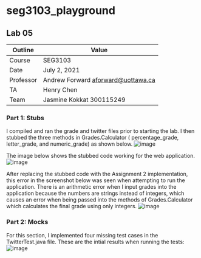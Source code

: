 # seg3103_playground
## Lab 05

Outline | Value
--------|-------
Course | SEG3103
Date | July 2, 2021
Professor | Andrew Forward aforward@uottawa.ca
TA | Henry Chen
Team | Jasmine Kokkat 300115249


### Part 1: Stubs
I compiled and ran the grade and twitter files prior to starting the lab. I then stubbed the three methods in Grades.Calculator ( percentage_grade, letter_grade, and numeric_grade) as shown below.
![image](https://user-images.githubusercontent.com/55165117/124314690-c84fe080-db40-11eb-8bab-0ddad225900e.png)

The image below shows the stubbed code working for the web application.
![image](https://user-images.githubusercontent.com/55165117/124314802-efa6ad80-db40-11eb-890e-26bf99002ff9.png)


After replacing the stubbed code with the Assignment 2 implementation, this error in the screenshot below was seen when attempting to run the application. There is an arithmetic error when I input grades into the application because the numbers are strings instead of integers, which causes an error when being passed into the methods of Grades.Calculator which calculates the final grade using only integers.
![image](https://user-images.githubusercontent.com/55165117/124315050-5d52d980-db41-11eb-8c30-3a9ae78d2212.png)

### Part 2: Mocks

For this section, I implemented four missing test cases in the TwitterTest.java file. 
These are the intial results when running the tests:
![image](https://user-images.githubusercontent.com/55165117/124314950-30062b80-db41-11eb-8ae3-5e1fe17127e2.png)
